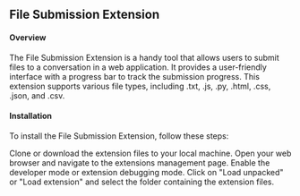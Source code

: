 ## File Submission Extension
#### Overview
The File Submission Extension is a handy tool that allows users to submit files to a conversation in a web application. It provides a user-friendly interface with a progress bar to track the submission progress. This extension supports various file types, including .txt, .js, .py, .html, .css, .json, and .csv.

#### Installation
To install the File Submission Extension, follow these steps:

Clone or download the extension files to your local machine.
Open your web browser and navigate to the extensions management page.
Enable the developer mode or extension debugging mode.
Click on "Load unpacked" or "Load extension" and select the folder containing the extension files.
